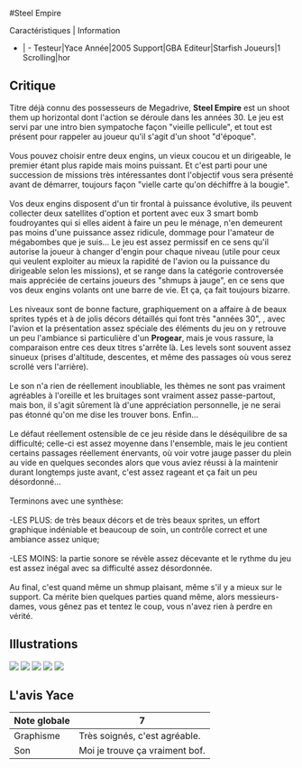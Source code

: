 #Steel Empire

Caractéristiques | Information
- | -
Testeur|Yace
Année|2005
Support|GBA
Editeur|Starfish
Joueurs|1
Scrolling|hor

## Critique
Titre déjà connu des possesseurs de Megadrive, <b>Steel Empire</b> est un shoot them up horizontal dont l'action se déroule dans les années 30. Le jeu est servi par une intro bien sympatoche façon "vieille pellicule", et tout est présent pour rappeler au joueur qu'il s'agit d'un shoot "d'époque".<br/><br/>Vous pouvez choisir entre deux engins, un vieux coucou et un dirigeable, le premier étant plus rapide mais moins puissant. Et c'est parti pour une succession de missions très intéressantes dont l'objectif vous sera présenté avant de démarrer, toujours façon "vielle carte qu'on déchiffre à la bougie".<br/><br/>Vos deux engins disposent d'un tir frontal à puissance évolutive, ils peuvent collecter deux satellites d'option et portent avec eux 3 smart bomb foudroyantes qui si elles aident à faire un peu le ménage, n'en demeurent pas moins d'une puissance assez ridicule, dommage pour l'amateur de mégabombes que je suis... Le jeu est assez permissif en ce sens qu'il autorise la joueur à changer d'engin pour chaque niveau (utile pour ceux qui veulent exploiter au mieux la rapidité de l'avion ou la puissance du dirigeable selon les missions), et se range dans la catégorie controversée mais appréciée de certains joueurs des "shmups à jauge", en ce sens que vos deux engins volants ont une barre de vie. Et ça, ça fait toujours bizarre.<br/><br/>Les niveaux sont de bonne facture, graphiquement on a affaire à de beaux sprites typés et à de jolis décors détaillés qui font très "années 30", , avec l'avion et la présentation assez spéciale des éléments du jeu on y retrouve un peu l'ambiance si particulière d'un <b>Progear</b>, mais je vous rassure, la comparaison entre ces deux titres s'arrête là. Les levels sont souvent assez sinueux (prises d'altitude, descentes, et même des passages où vous serez scrollé vers l'arrière).<br/><br/>Le son n'a rien de réellement inoubliable, les thèmes ne sont pas vraiment agréables à l'oreille et les bruitages sont vraiment assez passe-partout, mais bon, il s'agit sûrement là d'une appréciation personnelle, je ne serai pas étonné qu'on me dise les trouver bons. Enfin...<br/><br/>Le défaut réellement ostensible de ce jeu réside dans le déséquilibre de sa difficulté; celle-ci est assez moyenne dans l'ensemble, mais le jeu contient certains passages réellement énervants, où voir votre jauge passer du plein au vide en quelques secondes alors que vous aviez réussi à la maintenir durant longtemps juste avant, c'est assez rageant et ça fait un peu désordonné...<br/><br/>Terminons avec une synthèse:<br/><br/>-LES PLUS: de très beaux décors et de très beaux sprites, un effort graphique indéniable et beaucoup de soin, un contrôle correct et une ambiance assez unique;<br/><br/>-LES MOINS: la partie sonore se révèle assez décevante et le rythme du jeu est assez inégal avec sa difficulté assez désordonnée.<br/><br/>Au final, c'est quand même un shmup plaisant, même s'il y a mieux sur le support. Ca mérite bien quelques parties quand même, alors messieurs-dames, vous gênez pas et tentez le coup, vous n'avez rien à perdre en vérité.

## Illustrations
![](http://www.shmup.com/images/thumbs/img_fiche_1_998.png)
![](http://www.shmup.com/images/thumbs/img_fiche_2_998.png)
![](http://www.shmup.com/images/thumbs/img_fiche_3_998.png)
![](http://www.shmup.com/images/thumbs/img_fiche_4_998.png)
![](http://www.shmup.com/images/thumbs/)

## L'avis Yace
Note globale|7
-|-
Graphisme|Très soignés, c'est agréable.
Son|Moi je trouve ça vraiment bof.
